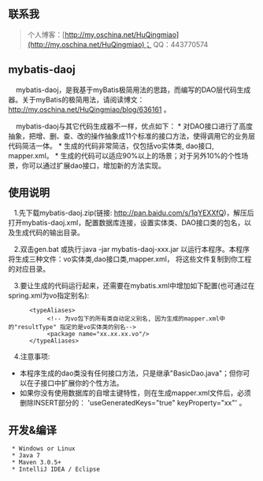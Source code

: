 ﻿## 联系我
> 个人博客：[http://my.oschina.net/HuQingmiao](http://my.oschina.net/HuQingmiao)；
> QQ：443770574


## mybatis-daoj
&nbsp;&nbsp;&nbsp;&nbsp;mybatis-daoj，是我基于myBatis极简用法的思路，而编写的DAO层代码生成器。关于myBatis的极简用法，请阅读博文：http://my.oschina.net/HuQingmiao/blog/636161 。

<p/>
&nbsp;&nbsp;&nbsp;&nbsp;mybatis-daoj与其它代码生成器不一样，优点如下：
* 对DAO接口进行了高度抽象，把增、删、查、改的操作抽象成11个标准的接口方法，使得调用它的业务层代码简洁一体。
* 生成的代码非常简洁，仅包括vo实体类, dao接口, mapper.xml。
* 生成的代码可以适应90%以上的场景；对于另外10%的个性场景，你可以通过扩展dao接口，增加新的方法实现。


## 使用说明
&nbsp;&nbsp;&nbsp;1.先下载mybatis-daoj.zip(链接: http://pan.baidu.com/s/1qYEXXfQ)，解压后打开mybatis-daoj.xml，配置数据库连接，设置实体类、DAO接口类的包名，以及生成代码的输出目录。

&nbsp;&nbsp;&nbsp;2.双击gen.bat 或执行:java -jar mybatis-daoj-xxx.jar 以运行本程序。本程序将生成三种文件：vo实体类,dao接口类,mapper.xml，
      将这些文件复制到你工程的对应目录。

&nbsp;&nbsp;&nbsp;3.要让生成的代码运行起来，还需要在mybatis.xml中增加如下配置(也可通过在spring.xml为vo指定别名):
``` 
      <typeAliases>
           <!-- 为vo包下的所有类自动定义别名, 因为生成的mapper.xml中的"resultType" 指定的是vo实体类的别名-->
           <package name="xx.xx.xx.vo"/>
      </typeAliases>
``` 

&nbsp;&nbsp;&nbsp;4.注意事项:
* 本程序生成的dao类没有任何接口方法，只是继承"BasicDao.java"；但你可以在子接口中扩展你的个性方法。
* 如果你没有使用数据库的自增主键特性，则在生成mapper.xml文件后，必须删除INSERT部分的：
                                                           'useGeneratedKeys="true" keyProperty="xx"' 。


## 开发&编译
     * Windows or Linux
     * Java 7
     * Maven 3.0.5+
     * IntelliJ IDEA / Eclipse


